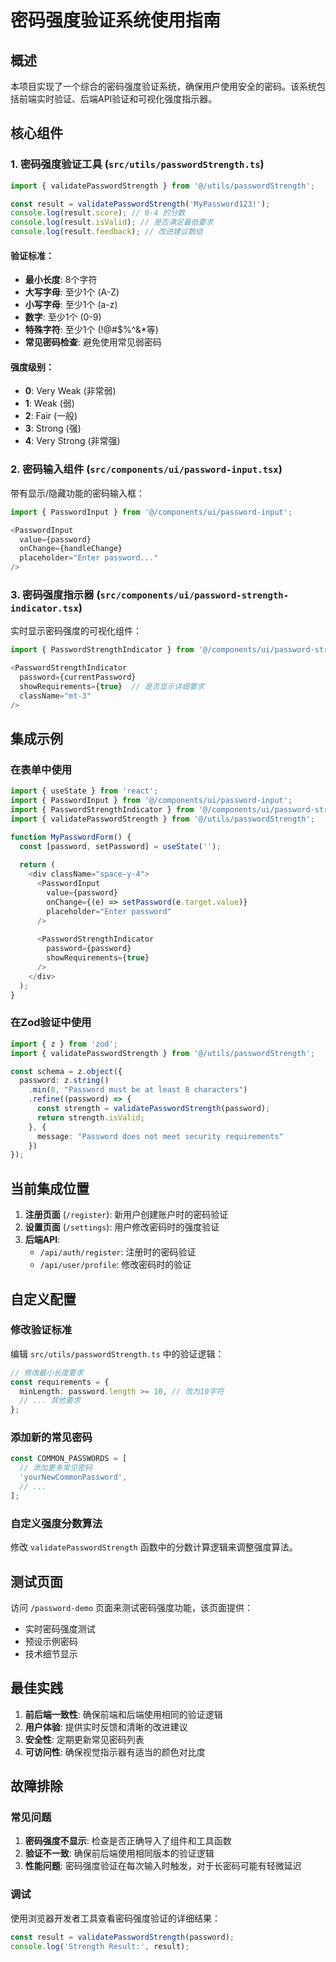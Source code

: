 # 密码强度验证系统使用指南

## 概述

本项目实现了一个综合的密码强度验证系统，确保用户使用安全的密码。该系统包括前端实时验证、后端API验证和可视化强度指示器。

## 核心组件

### 1. 密码强度验证工具 (`src/utils/passwordStrength.ts`)

```typescript
import { validatePasswordStrength } from '@/utils/passwordStrength';

const result = validatePasswordStrength('MyPassword123!');
console.log(result.score); // 0-4 的分数
console.log(result.isValid); // 是否满足最低要求
console.log(result.feedback); // 改进建议数组
```

#### 验证标准：
- **最小长度**: 8个字符
- **大写字母**: 至少1个 (A-Z)
- **小写字母**: 至少1个 (a-z)
- **数字**: 至少1个 (0-9)
- **特殊字符**: 至少1个 (!@#$%^&*等)
- **常见密码检查**: 避免使用常见弱密码

#### 强度级别：
- **0**: Very Weak (非常弱)
- **1**: Weak (弱)
- **2**: Fair (一般)
- **3**: Strong (强)
- **4**: Very Strong (非常强)

### 2. 密码输入组件 (`src/components/ui/password-input.tsx`)

带有显示/隐藏功能的密码输入框：

```typescript
import { PasswordInput } from '@/components/ui/password-input';

<PasswordInput
  value={password}
  onChange={handleChange}
  placeholder="Enter password..."
/>
```

### 3. 密码强度指示器 (`src/components/ui/password-strength-indicator.tsx`)

实时显示密码强度的可视化组件：

```typescript
import { PasswordStrengthIndicator } from '@/components/ui/password-strength-indicator';

<PasswordStrengthIndicator 
  password={currentPassword}
  showRequirements={true}  // 是否显示详细要求
  className="mt-3"
/>
```

## 集成示例

### 在表单中使用

```typescript
import { useState } from 'react';
import { PasswordInput } from '@/components/ui/password-input';
import { PasswordStrengthIndicator } from '@/components/ui/password-strength-indicator';
import { validatePasswordStrength } from '@/utils/passwordStrength';

function MyPasswordForm() {
  const [password, setPassword] = useState('');
  
  return (
    <div className="space-y-4">
      <PasswordInput
        value={password}
        onChange={(e) => setPassword(e.target.value)}
        placeholder="Enter password"
      />
      
      <PasswordStrengthIndicator 
        password={password}
        showRequirements={true}
      />
    </div>
  );
}
```

### 在Zod验证中使用

```typescript
import { z } from 'zod';
import { validatePasswordStrength } from '@/utils/passwordStrength';

const schema = z.object({
  password: z.string()
    .min(8, "Password must be at least 8 characters")
    .refine((password) => {
      const strength = validatePasswordStrength(password);
      return strength.isValid;
    }, {
      message: "Password does not meet security requirements"
    })
});
```

## 当前集成位置

1. **注册页面** (`/register`): 新用户创建账户时的密码验证
2. **设置页面** (`/settings`): 用户修改密码时的强度验证
3. **后端API**: 
   - `/api/auth/register`: 注册时的密码验证
   - `/api/user/profile`: 修改密码时的验证

## 自定义配置

### 修改验证标准

编辑 `src/utils/passwordStrength.ts` 中的验证逻辑：

```typescript
// 修改最小长度要求
const requirements = {
  minLength: password.length >= 10, // 改为10字符
  // ... 其他要求
};
```

### 添加新的常见密码

```typescript
const COMMON_PASSWORDS = [
  // 添加更多常见密码
  'yourNewCommonPassword',
  // ...
];
```

### 自定义强度分数算法

修改 `validatePasswordStrength` 函数中的分数计算逻辑来调整强度算法。

## 测试页面

访问 `/password-demo` 页面来测试密码强度功能，该页面提供：
- 实时密码强度测试
- 预设示例密码
- 技术细节显示

## 最佳实践

1. **前后端一致性**: 确保前端和后端使用相同的验证逻辑
2. **用户体验**: 提供实时反馈和清晰的改进建议
3. **安全性**: 定期更新常见密码列表
4. **可访问性**: 确保视觉指示器有适当的颜色对比度

## 故障排除

### 常见问题

1. **密码强度不显示**: 检查是否正确导入了组件和工具函数
2. **验证不一致**: 确保前后端使用相同版本的验证逻辑
3. **性能问题**: 密码强度验证在每次输入时触发，对于长密码可能有轻微延迟

### 调试

使用浏览器开发者工具查看密码强度验证的详细结果：

```typescript
const result = validatePasswordStrength(password);
console.log('Strength Result:', result);
``` 
